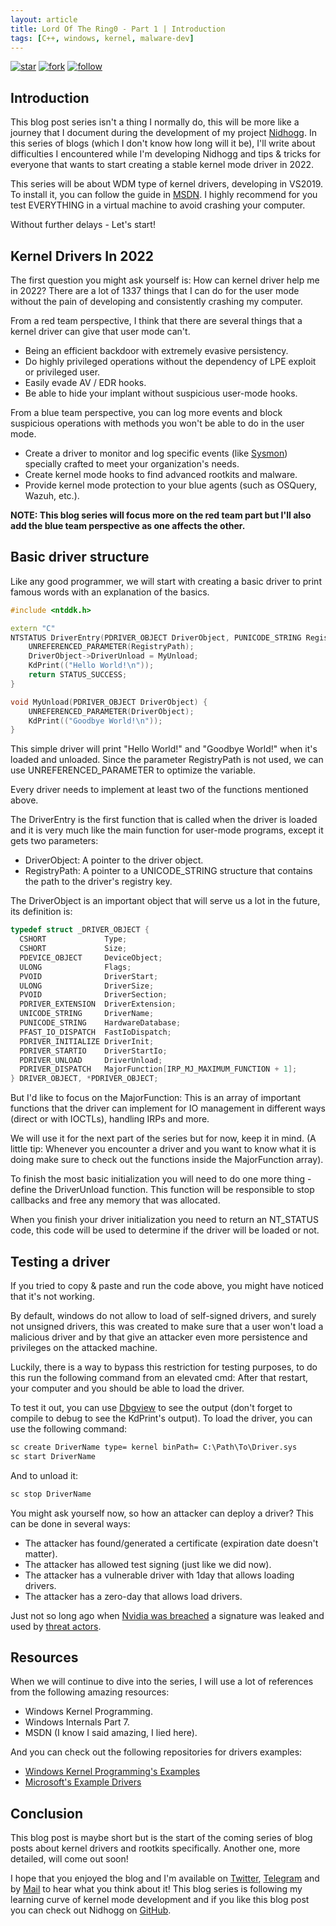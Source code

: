 ```yaml
---
layout: article
title: Lord Of The Ring0 - Part 1 | Introduction
tags: [C++, windows, kernel, malware-dev]
---
```


[![star](https://img.shields.io/badge/star-100000?style=for-the-badge&logo=Github&logoColor=white)](https://github.com/Idov31/Nidhogg) [![fork](https://img.shields.io/badge/fork-100000?style=for-the-badge&logo=Github&logoColor=white)](https://github.com/Idov31/Nidhogg/fork) [![follow](https://img.shields.io/badge/follow-100000?style=for-the-badge&logo=Github&logoColor=white)](https://github.com/Idov31)

## Introduction

This blog post series isn't a thing I normally do, this will be more like a journey that I document during the development of my project [Nidhogg](https://github.com/idov31/Nidhogg). In this series of blogs (which I don't know how long will it be), I'll write about difficulties I encountered while I'm developing Nidhogg and tips & tricks for everyone that wants to start creating a stable kernel mode driver in 2022.

This series will be about WDM type of kernel drivers, developing in VS2019. To install it, you can follow the guide in [MSDN](https://docs.microsoft.com/en-us/windows-hardware/drivers/download-the-wdk). I highly recommend for you test EVERYTHING in a virtual machine to avoid crashing your computer.

Without further delays - Let's start!

## Kernel Drivers In 2022

The first question you might ask yourself is: How can kernel driver help me in 2022? There are a lot of 1337 things that I can do for the user mode without the pain of developing and consistently crashing my computer.

From a red team perspective, I think that there are several things that a kernel driver can give that user mode can't.

* Being an efficient backdoor with extremely evasive persistency.
* Do highly privileged operations without the dependency of LPE exploit or privileged user.
* Easily evade AV / EDR hooks.
* Be able to hide your implant without suspicious user-mode hooks.

From a blue team perspective, you can log more events and block suspicious operations with methods you won't be able to do in the user mode.

* Create a driver to monitor and log specific events (like [Sysmon](https://docs.microsoft.com/en-us/sysinternals/downloads/sysmon)) specially crafted to meet your organization's needs.
* Create kernel mode hooks to find advanced rootkits and malware.
* Provide kernel mode protection to your blue agents (such as OSQuery, Wazuh, etc.).

**NOTE: This blog series will focus more on the red team part but I'll also add the blue team perspective as one affects the other.**

## Basic driver structure

Like any good programmer, we will start with creating a basic driver to print famous words with an explanation of the basics.

```cpp
#include <ntddk.h>

extern "C"
NTSTATUS DriverEntry(PDRIVER_OBJECT DriverObject, PUNICODE_STRING RegistryPath) {
    UNREFERENCED_PARAMETER(RegistryPath);
    DriverObject->DriverUnload = MyUnload;
    KdPrint(("Hello World!\n"));
    return STATUS_SUCCESS;
}

void MyUnload(PDRIVER_OBJECT DriverObject) {
    UNREFERENCED_PARAMETER(DriverObject);
    KdPrint(("Goodbye World!\n"));
}
```

This simple driver will print "Hello World!" and "Goodbye World!" when it's loaded and unloaded. Since the parameter RegistryPath is not used, we can use UNREFERENCED_PARAMETER to optimize the variable.

Every driver needs to implement at least two of the functions mentioned above.

The DriverEntry is the first function that is called when the driver is loaded and it is very much like the main function for user-mode programs, except it gets two parameters:

* DriverObject: A pointer to the driver object.
* RegistryPath: A pointer to a UNICODE_STRING structure that contains the path to the driver's registry key.

The DriverObject is an important object that will serve us a lot in the future, its definition is:

```cpp
typedef struct _DRIVER_OBJECT {
  CSHORT             Type;
  CSHORT             Size;
  PDEVICE_OBJECT     DeviceObject;
  ULONG              Flags;
  PVOID              DriverStart;
  ULONG              DriverSize;
  PVOID              DriverSection;
  PDRIVER_EXTENSION  DriverExtension;
  UNICODE_STRING     DriverName;
  PUNICODE_STRING    HardwareDatabase;
  PFAST_IO_DISPATCH  FastIoDispatch;
  PDRIVER_INITIALIZE DriverInit;
  PDRIVER_STARTIO    DriverStartIo;
  PDRIVER_UNLOAD     DriverUnload;
  PDRIVER_DISPATCH   MajorFunction[IRP_MJ_MAXIMUM_FUNCTION + 1];
} DRIVER_OBJECT, *PDRIVER_OBJECT;
```

But I'd like to focus on the MajorFunction: This is an array of important functions that the driver can implement for IO management in different ways (direct or with IOCTLs), handling IRPs and more.

We will use it for the next part of the series but for now, keep it in mind. (A little tip: Whenever you encounter a driver and you want to know what it is doing make sure to check out the functions inside the MajorFunction array).

To finish the most basic initialization you will need to do one more thing - define the DriverUnload function. This function will be responsible to stop callbacks and free any memory that was allocated.

When you finish your driver initialization you need to return an NT_STATUS code, this code will be used to determine if the driver will be loaded or not.

## Testing a driver

If you tried to copy & paste and run the code above, you might have noticed that it's not working.

By default, windows do not allow to load of self-signed drivers, and surely not unsigned drivers, this was created to make sure that a user won't load a malicious driver and by that give an attacker
even more persistence and privileges on the attacked machine.

Luckily, there is a way to bypass this restriction for testing purposes, to do this run the following command from an elevated cmd: After that restart, your computer and you should be able to load the driver.

To test it out, you can use [Dbgview](https://docs.microsoft.com/en-us/sysinternals/downloads/debugview) to see the output (don't forget to compile to debug to see the KdPrint's output).
To load the driver, you can use the following command:

```bat
sc create DriverName type= kernel binPath= C:\Path\To\Driver.sys
sc start DriverName 
```

And to unload it:

```bat
sc stop DriverName
```

You might ask yourself now, so how an attacker can deploy a driver? This can be done in several ways:

* The attacker has found/generated a certificate (expiration date doesn't matter).
* The attacker has allowed test signing (just like we did now).
* The attacker has a vulnerable driver with 1day that allows loading drivers.
* The attacker has a zero-day that allows load drivers.

Just not so long ago when [Nvidia was breached](https://www.bleepingcomputer.com/news/security/nvidia-data-breach-exposed-credentials-of-over-71-000-employees/) a signature was leaked and used by [threat actors](https://securityonline.info/nvidias-leaked-code-signing-certificate-is-used-by-hackers-to-sign-malware/).

## Resources

When we will continue to dive into the series, I will use a lot of references from the following amazing resources:

* Windows Kernel Programming.
* Windows Internals Part 7.
* MSDN (I know I said amazing, I lied here).

And you can check out the following repositories for drivers examples:

* [Windows Kernel Programming's Examples](https://github.com/zodiacon/windowskernelprogrammingbook)
* [Microsoft's Example Drivers](https://github.com/microsoft/Windows-driver-samples)

## Conclusion

This blog post is maybe short but is the start of the coming series of blog posts about kernel drivers and rootkits specifically. Another one, more detailed, will come out soon!

I hope that you enjoyed the blog and I'm available on [Twitter](https://twitter.com/Idov31), [Telegram](https://t.me/idov31) and by [Mail](mailto:idov3110@gmail.com) to hear what you think about it!
This blog series is following my learning curve of kernel mode development and if you like this blog post you can check out Nidhogg on [GitHub](https://github.com/idov31/Nidhogg).
